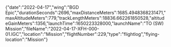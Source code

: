 {"date":"2022-04-17","wing":"BGD Epic","durationSeconds":2696,"maxDistanceMeters":1685.4948368231471,"maxAltitudeMeters":779,"trackLengthMeters":18836.662261850528,"altitudeGainMeters":1356,"launchTime":1650223328000,"launchName":"TO (SW) Mission","fileName":"2022-04-17-XFH-000-01.IGC","location":"Mission","flightNumber":229,"type":"flightlog","flying-location":"Mission"}
